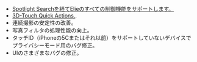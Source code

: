 - [Spotlight Searchを経てElieのすべての制御機能をサポートします。](https://vimeo.com/152381315)
- [3D-Touch Quick Actions.](http://elie.camera/assets/images/scrs_quickaction.jpg).
- 連続撮影の安定性の改善。
- 写真フィルタの処理性能の向上。
- タッチID（iPhoneの5Cまたはそれ以前）をサポートしていないデバイスでプライバシーモード用のバグ修正。
- UIのさまざまなバグの修正。
